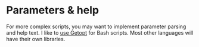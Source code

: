 # Parameters & help

For more complex scripts, you may want to implement parameter parsing and help text. I like to [use Getopt](https://djm.me/getopt) for Bash scripts. Most other languages will have their own libraries.

